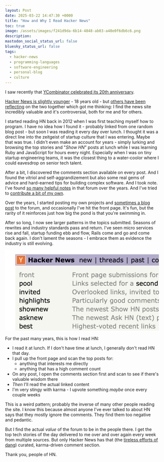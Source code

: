 ```yaml
---
layout: Post
date: 2025-03-22 14:47:30 +0000
title: "How and Why I Read Hacker News"
toc: true
image: /assets/images/f241d9da-6b14-4848-ab03-a48e0f6db6c6.png
description: 
mastodon_social_status_url: false
bluesky_status_url: false
tags:
  - hacker-news
  - programming-languages
  - software-engineering
  - personal-blog
  - culture
---
```



I saw recently that [YCombinator celebrated its 20th anniversary](https://news.ycombinator.com/item?id=43332658).

[Hacker News is slightly younger](https://www.paulgraham.com/hackernews.html) - 18 years old - but [others have been reflecting](https://vickiboykis.com/2025/03/17/20-years-of-yc/) on the two together which got me thinking: I find the news site incredibly valuable and it's controversial, both for me and for others.

I started reading HN back in 2012 when I was first teaching myself how to program. I have no idea how I found it - probably linked from one random blog post - but soon I was reading it every day over lunch. I thought it was a direct line into the zeitgeist of startup culture that I was entering. Maybe that was true. I didn't even make an account for years - simply lurking and browsing the top stories and "*Show HN*" posts at lunch while I was learning Ruby and JavaScript for hours every night. Especially when I was on tiny startup engineering teams, it was the closest thing to a water-coolor where I could eavesdrop on senior tech talent.

After a bit, I discovered the comments section available on every post. And I found the vitriol and self-aggrandizement but also some real gems of advice and hard-earned tips for building complex software. And I took note. I've found [so many helpful notes](https://www.joshbeckman.org/search/?q=%27cd99ab9e042fc66d5c84197a2293acce+%7C+%27%22ycombinator.com%22) in that forum over the years. And I've tried to [contribute a bit of my own](https://www.joshbeckman.org/search/?q=%27replies+%27hacker-news).

Over the years, I started posting my own projects and [sometimes a blog post](https://www.joshbeckman.org/blog/using-open-protocols) to the forum, and occasionally I've hit the front page. It's fun, but the rarity of it reinforces just how big the pond is that you're swimming in.

After so long, I now see larger patterns in the topics submitted. Seasons of rewrites and industry standards pass and return. I've seen micro services rise and fall, startup funding ebb and flow, Rails come and go and come back again. I don't lament the seasons - I embrace them as evidence the industry is still evolving.

<img width="566" alt="Hacker News" src="/assets/images/f241d9da-6b14-4848-ab03-a48e0f6db6c6.png" />

For the past many years, this is how I read HN:
- I read it at lunch. If I don't have time at lunch, I generally don't read HN that day.
- I pull up the front page and scan the top posts for:
  - anything that interests me directly
  - anything that has a high comment count
- On any post, I open the comments section first and scan to see if there's valuable wisdom there
- _Then_ I'll read the actual linked content
- I'm very stingy with karma - I upvote something _maybe_ once every couple weeks

This is a weird pattern; probably the inverse of many other people reading the site. I know this because almost anyone I've ever talked to about HN says that they mostly ignore the comments. They find them too negative and pedantic.

But I find the actual _value_ of the forum to be in the people there. I get the top tech stories of the day delivered to me over and over again every week from multiple sources. But only Hacker News has that (the [tireless efforts of dang](https://www.newyorker.com/news/letter-from-silicon-valley/the-lonely-work-of-moderating-hacker-news)) curated, karma-driven comment section.

Thank you, people of HN.

